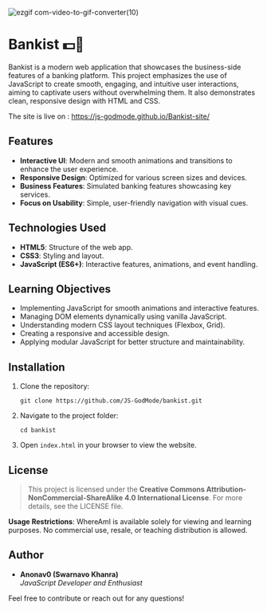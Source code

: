 ![ezgif com-video-to-gif-converter(10)](https://github.com/user-attachments/assets/dff3b160-7706-413d-86c2-d5186e650b8f)

# Bankist 💵🏦

Bankist is a modern web application that showcases the business-side features of a banking platform. This project emphasizes the use of JavaScript to create smooth, engaging, and intuitive user interactions, aiming to captivate users without overwhelming them. It also demonstrates clean, responsive design with HTML and CSS.

The site is live on : https://js-godmode.github.io/Bankist-site/

## Features

- **Interactive UI**: Modern and smooth animations and transitions to enhance the user experience.
- **Responsive Design**: Optimized for various screen sizes and devices.
- **Business Features**: Simulated banking features showcasing key services.
- **Focus on Usability**: Simple, user-friendly navigation with visual cues.

## Technologies Used

- **HTML5**: Structure of the web app.
- **CSS3**: Styling and layout.
- **JavaScript (ES6+)**: Interactive features, animations, and event handling.

## Learning Objectives

- Implementing JavaScript for smooth animations and interactive features.
- Managing DOM elements dynamically using vanilla JavaScript.
- Understanding modern CSS layout techniques (Flexbox, Grid).
- Creating a responsive and accessible design.
- Applying modular JavaScript for better structure and maintainability.

## Installation

1.  Clone the repository:

    `git clone https://github.com/JS-GodMode/bankist.git`

2.  Navigate to the project folder:

    `cd bankist`

3.  Open `index.html` in your browser to view the website.

## License

> This project is licensed under the **Creative Commons Attribution-NonCommercial-ShareAlike 4.0 International License**. For more details, see the LICENSE file.

**Usage Restrictions**: WhereAmI is available solely for viewing and learning purposes. No commercial use, resale, or teaching distribution is allowed.

## Author

- **Anonav0 (Swarnavo Khanra)**\
  _JavaScript Developer and Enthusiast_

Feel free to contribute or reach out for any questions!

